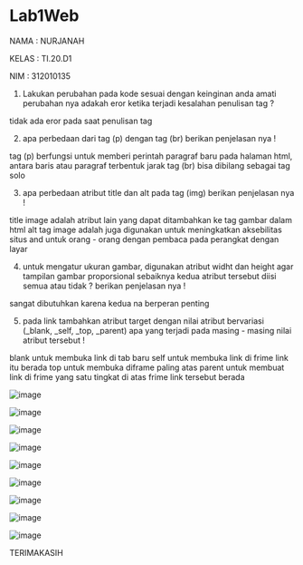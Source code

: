 # Lab1Web
NAMA  : NURJANAH

KELAS : TI.20.D1

NIM   : 312010135

1. Lakukan perubahan pada kode sesuai dengan keinginan anda amati perubahan nya adakah eror ketika terjadi kesalahan penulisan tag ?

tidak ada eror pada saat penulisan tag

2. apa perbedaan dari tag (p) dengan tag (br) berikan penjelasan nya !

tag (p) berfungsi untuk memberi perintah paragraf baru pada halaman html, antara baris atau paragraf terbentuk jarak 
tag (br) bisa dibilang sebagai tag solo

3. apa perbedaan atribut title dan alt pada tag (img) berikan penjelasan nya !

title image adalah atribut lain yang dapat ditambahkan ke tag gambar dalam html
alt tag image adalah juga digunakan untuk meningkatkan aksebilitas situs and untuk orang - orang dengan pembaca pada perangkat dengan layar 

4. untuk mengatur ukuran gambar, digunakan atribut widht dan height agar tampilan gambar proporsional sebaiknya kedua atribut tersebut diisi semua atau tidak  ? berikan penjelasan nya !

sangat dibutuhkan karena kedua na berperan penting 

5. pada link tambahkan atribut target dengan nilai atribut bervariasi (_blank, _self, _top, _parent) apa yang terjadi pada masing - masing nilai atribut tersebut !

blank untuk membuka link di tab baru
self untuk membuka link di frime link itu berada
top untuk membuka diframe paling atas
parent untuk membuat link di frime yang satu tingkat di atas frime link tersebut berada

![image](https://user-images.githubusercontent.com/101665497/158608718-06cb5a8d-f3f3-4a8b-b6fd-8fea449920d8.png)

![image](https://user-images.githubusercontent.com/101665497/158608820-f69803fe-63bf-4d93-97f5-ed0e4b12cc1a.png)

![image](https://user-images.githubusercontent.com/101665497/158609069-45cf70c3-47bb-4b1f-a014-142d90a0f64e.png)

![image](https://user-images.githubusercontent.com/101665497/158609242-06d8a605-c001-4822-a677-3c41581eff3b.png)

![image](https://user-images.githubusercontent.com/101665497/158609325-daa96f17-5ccf-4a86-96d5-e25b5c80807a.png)

![image](https://user-images.githubusercontent.com/101665497/158609403-7cd8600b-4f71-493f-b33c-1948ea435e81.png)

![image](https://user-images.githubusercontent.com/101665497/158610237-548b7634-78ef-497f-b34b-7b7e16fe5588.png)

![image](https://user-images.githubusercontent.com/101665497/158610314-c2f59e61-efd6-4f85-b06a-4470987748cd.png)

![image](https://user-images.githubusercontent.com/101665497/158610356-0070f97a-d51e-4a5c-9800-1e518798a9d1.png)

TERIMAKASIH
